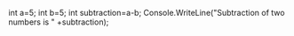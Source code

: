 int a=5;
int b=5;
int subtraction=a-b;
Console.WriteLine("Subtraction of two numbers is " +subtraction);
